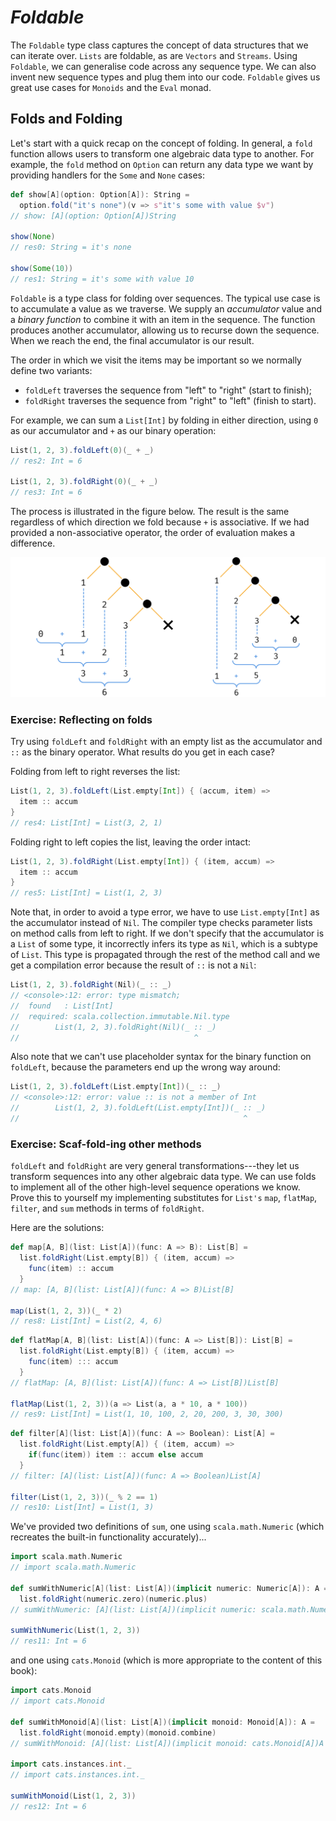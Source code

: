 # *Foldable*

The `Foldable` type class captures the concept of data structures that we can iterate over.
`Lists` are foldable, as are `Vectors` and `Streams`.
Using `Foldable`, we can generalise code across any sequence type.
We can also invent new sequence types and plug them into our code.
`Foldable` gives us great use cases for `Monoids` and the `Eval` monad.

## Folds and Folding

Let's start with a quick recap on the concept of folding.
In general, a `fold` function allows users to transform one algebraic data type to another.
For example, the `fold` method on `Option` can return any data type we want by providing handlers for the `Some` and `None` cases:

```scala
def show[A](option: Option[A]): String =
  option.fold("it's none")(v => s"it's some with value $v")
// show: [A](option: Option[A])String

show(None)
// res0: String = it's none

show(Some(10))
// res1: String = it's some with value 10
```

`Foldable` is a type class for folding over sequences.
The typical use case is to accumulate a value as we traverse.
We supply an *accumulator* value and a *binary function*
to combine it with an item in the sequence.
The function produces another accumulator,
allowing us to recurse down the sequence.
When we reach the end, the final accumulator is our result.

The order in which we visit the items may be important
so we normally define two variants:

- `foldLeft` traverses the sequence from "left" to "right" (start to finish);
- `foldRight` traverses the sequence from "right" to "left" (finish to start).

For example, we can sum a `List[Int]` by folding in either direction,
using `0` as our accumulator and `+` as our binary operation:

```scala
List(1, 2, 3).foldLeft(0)(_ + _)
// res2: Int = 6

List(1, 2, 3).foldRight(0)(_ + _)
// res3: Int = 6
```

The process is illustrated in the figure below. The result is the same regardless of which direction we fold because `+` is associative. If we had provided a non-associative operator, the order of evaluation makes a difference.

![Illustration of foldLeft and foldRight](src/pages/foldable/fold.png)

### Exercise: Reflecting on folds

Try using `foldLeft` and `foldRight` with an empty list as the accumulator and `::` as the binary operator. What results do you get in each case?

<div class="solution">
Folding from left to right reverses the list:

```scala
List(1, 2, 3).foldLeft(List.empty[Int]) { (accum, item) =>
  item :: accum
}
// res4: List[Int] = List(3, 2, 1)
```

Folding right to left copies the list, leaving the order intact:

```scala
List(1, 2, 3).foldRight(List.empty[Int]) { (item, accum) =>
  item :: accum
}
// res5: List[Int] = List(1, 2, 3)
```

Note that, in order to avoid a type error,
we have to use `List.empty[Int]` as the accumulator instead of `Nil`.
The compiler type checks parameter lists on method calls from left to right.
If we don't specify that the accumulator is a `List` of some type,
it incorrectly infers its type as `Nil`, which is a subtype of `List`.
This type is propagated through the rest of the method call
and we get a compilation error because the result of `::` is not a `Nil`:

```scala
List(1, 2, 3).foldRight(Nil)(_ :: _)
// <console>:12: error: type mismatch;
//  found   : List[Int]
//  required: scala.collection.immutable.Nil.type
//        List(1, 2, 3).foldRight(Nil)(_ :: _)
//                                       ^
```

Also note that we can't use placeholder syntax
for the binary function on `foldLeft`,
because the parameters end up the wrong way around:

```scala
List(1, 2, 3).foldLeft(List.empty[Int])(_ :: _)
// <console>:12: error: value :: is not a member of Int
//        List(1, 2, 3).foldLeft(List.empty[Int])(_ :: _)
//                                                  ^
```
</div>

### Exercise: Scaf-fold-ing other methods

`foldLeft` and `foldRight` are very general transformations---they let us transform sequences into any other algebraic data type. We can use folds to implement all of the other high-level sequence operations we know. Prove this to yourself my implementing substitutes for `List's` `map`, `flatMap`, `filter`, and `sum` methods in terms of `foldRight`.

<div class="solution">
Here are the solutions:

```scala
def map[A, B](list: List[A])(func: A => B): List[B] =
  list.foldRight(List.empty[B]) { (item, accum) =>
    func(item) :: accum
  }
// map: [A, B](list: List[A])(func: A => B)List[B]

map(List(1, 2, 3))(_ * 2)
// res8: List[Int] = List(2, 4, 6)
```

```scala
def flatMap[A, B](list: List[A])(func: A => List[B]): List[B] =
  list.foldRight(List.empty[B]) { (item, accum) =>
    func(item) ::: accum
  }
// flatMap: [A, B](list: List[A])(func: A => List[B])List[B]

flatMap(List(1, 2, 3))(a => List(a, a * 10, a * 100))
// res9: List[Int] = List(1, 10, 100, 2, 20, 200, 3, 30, 300)
```

```scala
def filter[A](list: List[A])(func: A => Boolean): List[A] =
  list.foldRight(List.empty[A]) { (item, accum) =>
    if(func(item)) item :: accum else accum
  }
// filter: [A](list: List[A])(func: A => Boolean)List[A]

filter(List(1, 2, 3))(_ % 2 == 1)
// res10: List[Int] = List(1, 3)
```

We've provided two definitions of `sum`,
one using `scala.math.Numeric`
(which recreates the built-in functionality accurately)...

```scala
import scala.math.Numeric
// import scala.math.Numeric

def sumWithNumeric[A](list: List[A])(implicit numeric: Numeric[A]): A =
  list.foldRight(numeric.zero)(numeric.plus)
// sumWithNumeric: [A](list: List[A])(implicit numeric: scala.math.Numeric[A])A

sumWithNumeric(List(1, 2, 3))
// res11: Int = 6
```

and one using `cats.Monoid`
(which is more appropriate to the content of this book):

```scala
import cats.Monoid
// import cats.Monoid

def sumWithMonoid[A](list: List[A])(implicit monoid: Monoid[A]): A =
  list.foldRight(monoid.empty)(monoid.combine)
// sumWithMonoid: [A](list: List[A])(implicit monoid: cats.Monoid[A])A

import cats.instances.int._
// import cats.instances.int._

sumWithMonoid(List(1, 2, 3))
// res12: Int = 6
```
</div>
